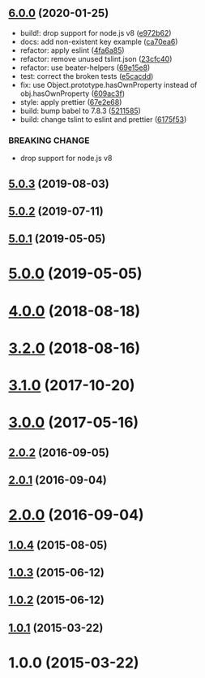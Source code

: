## [6.0.0](https://github.com/bouzuya/cookie-storage/compare/v5.0.3...v6.0.0) (2020-01-25)

* build!: drop support for node.js v8 ([e972b62](https://github.com/bouzuya/cookie-storage/commit/e972b62))
* docs: add non-existent key example ([ca70ea6](https://github.com/bouzuya/cookie-storage/commit/ca70ea6))
* refactor: apply eslint ([4fa6a85](https://github.com/bouzuya/cookie-storage/commit/4fa6a85))
* refactor: remove unused tslint.json ([23cfc40](https://github.com/bouzuya/cookie-storage/commit/23cfc40))
* refactor: use beater-helpers ([69e15e8](https://github.com/bouzuya/cookie-storage/commit/69e15e8))
* test: correct the broken tests ([e5cacdd](https://github.com/bouzuya/cookie-storage/commit/e5cacdd))
* fix: use Object.prototype.hasOwnProperty instead of obj.hasOwnProperty ([609ac3f](https://github.com/bouzuya/cookie-storage/commit/609ac3f))
* style: apply prettier ([67e2e68](https://github.com/bouzuya/cookie-storage/commit/67e2e68))
* build: bump babel to 7.8.3 ([5211585](https://github.com/bouzuya/cookie-storage/commit/5211585))
* build: change tslint to eslint and prettier ([6175f53](https://github.com/bouzuya/cookie-storage/commit/6175f53))


### BREAKING CHANGE

* drop support for node.js v8


## [5.0.3](https://github.com/bouzuya/cookie-storage/compare/v5.0.2...v5.0.3) (2019-08-03)



## [5.0.2](https://github.com/bouzuya/cookie-storage/compare/v5.0.1...v5.0.2) (2019-07-11)



## [5.0.1](https://github.com/bouzuya/cookie-storage/compare/v5.0.0...v5.0.1) (2019-05-05)



# [5.0.0](https://github.com/bouzuya/cookie-storage/compare/v4.0.0...v5.0.0) (2019-05-05)



# [4.0.0](https://github.com/bouzuya/cookie-storage/compare/v3.2.0...v4.0.0) (2018-08-18)



# [3.2.0](https://github.com/bouzuya/cookie-storage/compare/3.1.0...v3.2.0) (2018-08-16)



# [3.1.0](https://github.com/bouzuya/cookie-storage/compare/3.0.0...3.1.0) (2017-10-20)



# [3.0.0](https://github.com/bouzuya/cookie-storage/compare/2.0.2...3.0.0) (2017-05-16)



## [2.0.2](https://github.com/bouzuya/cookie-storage/compare/2.0.1...2.0.2) (2016-09-05)



## [2.0.1](https://github.com/bouzuya/cookie-storage/compare/2.0.0...2.0.1) (2016-09-04)



# [2.0.0](https://github.com/bouzuya/cookie-storage/compare/1.0.4...2.0.0) (2016-09-04)



## [1.0.4](https://github.com/bouzuya/cookie-storage/compare/1.0.3...1.0.4) (2015-08-05)



## [1.0.3](https://github.com/bouzuya/cookie-storage/compare/1.0.2...1.0.3) (2015-06-12)



## [1.0.2](https://github.com/bouzuya/cookie-storage/compare/1.0.1...1.0.2) (2015-06-12)



## [1.0.1](https://github.com/bouzuya/cookie-storage/compare/1.0.0...1.0.1) (2015-03-22)



# 1.0.0 (2015-03-22)



